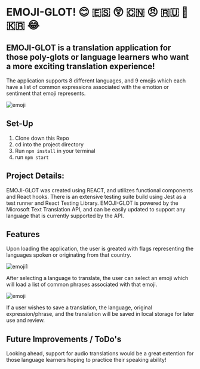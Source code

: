 # EMOJI-GLOT! 😊 🇪🇸 😲 🇨🇳 😠 🇷🇺 🥰 🇰🇷 😂

## EMOJI-GLOT is a translation application for those poly-glots or language learners who want a more exciting translation experience! 
The application supports 8 different languages, and 9 emojis which each have a list of common expressions associated with the emotion or sentiment that emoji represents. 

![emoji](https://user-images.githubusercontent.com/58377277/84212397-f0bef580-aa7a-11ea-8b9a-7c9b5492738e.gif)

## Set-Up 
1. Clone down this Repo
2. cd into the project directory
3. Run `npm install` in your terminal
4. run `npm start` 

## Project Details:
EMOJI-GLOT was created using REACT, and utilizes functional components and React hooks. There is an extensive testing suite build using Jest as a test runner and React Testing Library. EMOJI-GLOT is powered by the Microsoft Text Translation API, and can be easily updated to support any language that is currently supported by the API. 

## Features 
Upon loading the application, the user is greated with flags representing the languages spoken or originating from that country. 

![emoji1](https://user-images.githubusercontent.com/58377277/84212434-07654c80-aa7b-11ea-8a7c-206c0339099a.gif)

After selecting a language to translate, the user can select an emoji which will load a list of common phrases associated with that emoji. 

![emoji](https://user-images.githubusercontent.com/58377277/84212450-164bff00-aa7b-11ea-9b83-a0ddb643bd33.gif)

If a user wishes to save a translation, the language, original expression/phrase, and the translation will be saved in local storage for later use and review. 

## Future Improvements / ToDo's 
Looking ahead, support for audio translations would be a great extention for those language learners hoping to practice their speaking ability!
